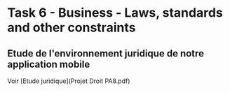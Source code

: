 # Task 6 - Business - Laws, standards and other constraints
## Etude de l'environnement juridique de notre application mobile 

Voir [Etude juridique](Projet Droit PA8.pdf)
